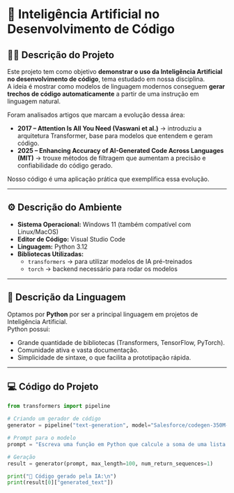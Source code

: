 # 🤖 Inteligência Artificial no Desenvolvimento de Código

## 👨‍🏫 Descrição do Projeto
Este projeto tem como objetivo **demonstrar o uso da Inteligência Artificial no desenvolvimento de código**, tema estudado em nossa disciplina.  
A ideia é mostrar como modelos de linguagem modernos conseguem **gerar trechos de código automaticamente** a partir de uma instrução em linguagem natural.

Foram analisados artigos que marcam a evolução dessa área:
- **2017 – Attention Is All You Need (Vaswani et al.)** → introduziu a arquitetura Transformer, base para modelos que entendem e geram código.  
- **2025 – Enhancing Accuracy of AI-Generated Code Across Languages (MIT)** → trouxe métodos de filtragem que aumentam a precisão e confiabilidade do código gerado.

Nosso código é uma aplicação prática que exemplifica essa evolução.

---

## ⚙️ Descrição do Ambiente
- **Sistema Operacional:** Windows 11 (também compatível com Linux/MacOS)  
- **Editor de Código:** Visual Studio Code  
- **Linguagem:** Python 3.12  
- **Bibliotecas Utilizadas:**  
  - `transformers` → para utilizar modelos de IA pré-treinados  
  - `torch` → backend necessário para rodar os modelos  

---

## 🐍 Descrição da Linguagem
Optamos por **Python** por ser a principal linguagem em projetos de Inteligência Artificial.  
Python possui:
- Grande quantidade de bibliotecas (Transformers, TensorFlow, PyTorch).  
- Comunidade ativa e vasta documentação.  
- Simplicidade de sintaxe, o que facilita a prototipação rápida.  

---

## 💻 Código do Projeto

```python
from transformers import pipeline

# Criando um gerador de código
generator = pipeline("text-generation", model="Salesforce/codegen-350M-multi")

# Prompt para o modelo
prompt = "Escreva uma função em Python que calcule a soma de uma lista de números"

# Geração
result = generator(prompt, max_length=100, num_return_sequences=1)

print("🚀 Código gerado pela IA:\n")
print(result[0]["generated_text"])

